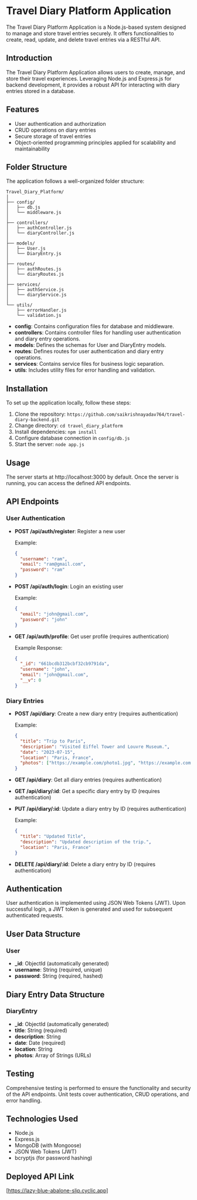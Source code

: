 
# Travel Diary Platform Application

The Travel Diary Platform Application is a Node.js-based system designed to manage and store travel entries securely. It offers functionalities to create, read, update, and delete travel entries via a RESTful API.

## Introduction

The Travel Diary Platform Application allows users to create, manage, and store their travel experiences. Leveraging Node.js and Express.js for backend development, it provides a robust API for interacting with diary entries stored in a database.

## Features

- User authentication and authorization
- CRUD operations on diary entries
- Secure storage of travel entries
- Object-oriented programming principles applied for scalability and maintainability

## Folder Structure

The application follows a well-organized folder structure:

```
Travel_Diary_Platform/
│
├── config/
│   ├── db.js
│   └── middleware.js
│
├── controllers/
│   ├── authController.js
│   └── diaryController.js
│
├── models/
│   ├── User.js
│   └── DiaryEntry.js
│
├── routes/
│   ├── authRoutes.js
│   └── diaryRoutes.js
│
├── services/
│   ├── authService.js
│   └── diaryService.js
│
└── utils/
    ├── errorHandler.js
    └── validation.js
```

- **config**: Contains configuration files for database and middleware.
- **controllers**: Contains controller files for handling user authentication and diary entry operations.
- **models**: Defines the schemas for User and DiaryEntry models.
- **routes**: Defines routes for user authentication and diary entry operations.
- **services**: Contains service files for business logic separation.
- **utils**: Includes utility files for error handling and validation.

## Installation

To set up the application locally, follow these steps:

1. Clone the repository: `https://github.com/saikrishnayadav764/travel-diary-backend.git`
2. Change directory: `cd travel_diary_platform`
3. Install dependencies: `npm install`
4. Configure database connection in `config/db.js`
5. Start the server: `node app.js`

## Usage

The server starts at http://localhost:3000 by default. Once the server is running, you can access the defined API endpoints.

## API Endpoints

### User Authentication

- **POST /api/auth/register**: Register a new user

  Example:
  ```json
  {
    "username": "ram",
    "email": "ram@gmail.com",
    "password": "ram"
  }
  ```

- **POST /api/auth/login**: Login an existing user

  Example:
  ```json
  {
    "email": "john@gmail.com",
    "password": "john"
  }
  ```

- **GET /api/auth/profile**: Get user profile (requires authentication)

  Example Response:
  ```json
  {
    "_id": "661bcdb312bcbf32cb9791da",
    "username": "john",
    "email": "john@gmail.com",
    "__v": 0
  }
  ```

### Diary Entries

- **POST /api/diary**: Create a new diary entry (requires authentication)

  Example:
  ```json
  {
    "title": "Trip to Paris",
    "description": "Visited Eiffel Tower and Louvre Museum.",
    "date": "2023-07-15",
    "location": "Paris, France",
    "photos": ["https://example.com/photo1.jpg", "https://example.com/photo2.jpg"]
  }
  ```

- **GET /api/diary**: Get all diary entries (requires authentication)

- **GET /api/diary/:id**: Get a specific diary entry by ID (requires authentication)

- **PUT /api/diary/:id**: Update a diary entry by ID (requires authentication)

  Example:
  ```json
  {
    "title": "Updated Title",
    "description": "Updated description of the trip.",
    "location": "Paris, France"
  }
  ```

- **DELETE /api/diary/:id**: Delete a diary entry by ID (requires authentication)

## Authentication

User authentication is implemented using JSON Web Tokens (JWT). Upon successful login, a JWT token is generated and used for subsequent authenticated requests.

## User Data Structure

### User

- **_id**: ObjectId (automatically generated)
- **username**: String (required, unique)
- **password**: String (required, hashed)

## Diary Entry Data Structure

### DiaryEntry

- **_id**: ObjectId (automatically generated)
- **title**: String (required)
- **description**: String
- **date**: Date (required)
- **location**: String
- **photos**: Array of Strings (URLs)

## Testing

Comprehensive testing is performed to ensure the functionality and security of the API endpoints. Unit tests cover authentication, CRUD operations, and error handling.

## Technologies Used

- Node.js
- Express.js
- MongoDB (with Mongoose)
- JSON Web Tokens (JWT)
- bcryptjs (for password hashing)

## Deployed API Link

[https://lazy-blue-abalone-slip.cyclic.app]
